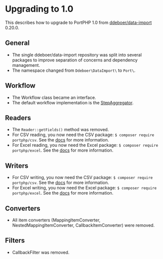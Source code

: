 Upgrading to 1.0
================

This describes how to upgrade to PortPHP 1.0 from 
[ddeboer/data-import](https://github.com/ddeboer/data-import) 0.20.0.

General
-------

* The single ddeboer/data-import repository was split into several packages to
  improve separation of concerns and dependency management.
* The namespace changed from `Ddeboer\DataImport\` to `Port\`.

Workflow
--------

* The Workflow class became an interface.
* The default workflow implementation is the [StepAggregator](workflow.md).

Readers
-------

* The `Reader::getFields()` method was removed.
* For CSV reading, you now need the CSV package: 
  `$ composer require portphp/csv`. See the [docs](https://portphp.readthedocs.io) 
  for more information.
* For Excel reading, you now need the Excel package: 
  `$ composer require portphp/excel`. See the [docs](https://portphp.readthedocs.io) 
  for more information.
  
Writers
-------

* For CSV writing, you now need the CSV package: 
  `$ composer require portphp/csv`. See the [docs](https://portphp.readthedocs.io) 
  for more information.
* For Excel writing, you now need the Excel package: 
  `$ composer require portphp/excel`. See the [docs](https://portphp.readthedocs.io) 
  for more information.

Converters
----------

* All item converters (MappingItemConverter, NestedMappingItemConverter, CallbackItemConverter) 
  were removed.

Filters
-------

* CallbackFilter was removed.
